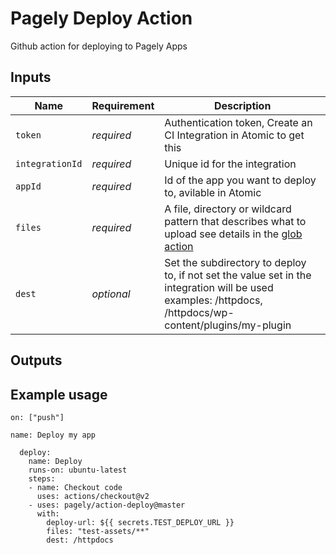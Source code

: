# Pagely Deploy Action
Github action for deploying to Pagely Apps

## Inputs

| Name            | Requirement | Description |
| --------------- | ----------- | ----------  |
| `token`         | _required_  | Authentication token, Create an CI Integration in Atomic to get this
| `integrationId` | _required_ | Unique id for the integration
| `appId`         | _required_ | Id of the app you want to deploy to, avilable in Atomic
| `files`      | _required_  | A file, directory or wildcard pattern that describes what to upload see details in the [glob action](https://github.com/actions/toolkit/tree/main/packages/glob) |
| `dest`       | _optional_  | Set the subdirectory to deploy to, if not set the value set in the integration will be used examples: /httpdocs, /httpdocs/wp-content/plugins/my-plugin |

## Outputs

## Example usage

```
on: ["push"]

name: Deploy my app

  deploy:
    name: Deploy
    runs-on: ubuntu-latest
    steps:
    - name: Checkout code
      uses: actions/checkout@v2
    - uses: pagely/action-deploy@master
      with:
        deploy-url: ${{ secrets.TEST_DEPLOY_URL }}
        files: "test-assets/**"
        dest: /httpdocs
```

